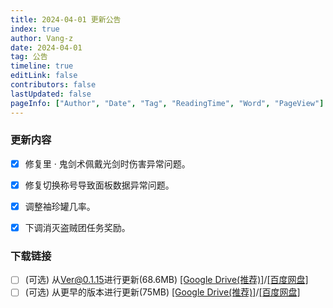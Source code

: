 ```yaml
---
title: 2024-04-01 更新公告
index: true
author: Vang-z
date: 2024-04-01
tag: 公告
timeline: true
editLink: false
contributors: false
lastUpdated: false
pageInfo: ["Author", "Date", "Tag", "ReadingTime", "Word", "PageView"]
---
```


### 更新内容
- [x] 修复<a>里 · 鬼剑术</a>佩戴光剑时伤害异常问题。
- [x] 修复<a>切换称号</a>导致面板数据异常问题。
- [x] 调整<a>袖珍罐</a>几率。
- [x] 下调<a>消灭盗贼团</a>任务奖励。


### 下载链接
- [ ] <a>(可选)</a> 从<a>Ver@0.1.15</a>进行更新(68.6MB) <a>[[Google Drive(推荐)]](https://drive.google.com/file/d/1uzV6CMb1aviF74zQGFFIojFGjfdbx2HD/view?usp=sharing)</a>/<a>[[百度网盘]](https://pan.baidu.com/s/1N8BZ6uKda2BetSrmM8nHvw?pwd=d6im)</a>
- [ ] <a>(可选)</a> 从<a>更早的版本</a>进行更新(75MB) <a>[[Google Drive(推荐)]](https://drive.google.com/file/d/1IT1DR0fsipF_ILdBQxsjrm5YtZFVAqrt/view?usp=sharing)</a>/<a>[[百度网盘]](https://pan.baidu.com/s/1oCX7R56UoMo-sJAKnGuR1g?pwd=h4uh)</a>
